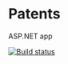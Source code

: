 # Patents
ASP.NET app

[![Build status](https://ci.appveyor.com/api/projects/status/puo2h4ml48dibhj5?svg=true)](https://ci.appveyor.com/project/AlexS98/patents)
